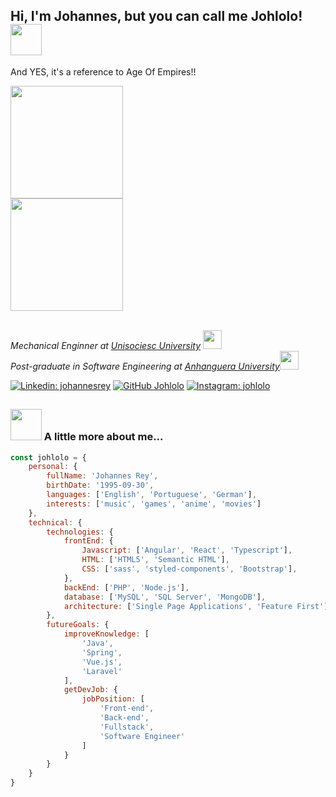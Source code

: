 <h2> Hi, I'm Johannes, but you can call me Johlolo! <img src="https://media.giphy.com/media/3PqeqVoo248xgxq3p1/giphy.gif" width="50"></h2>

<p>And YES, it's a reference to Age Of Empires!!</p>
<img src="https://media.giphy.com/media/geKnQQmQzVms2vdiCb/giphy.gif" width="180">

<div>
<a href="https://www.linkedin.com/in/johannespablorey/" target="_blank">
<img height="180em" src="https://github-readme-stats.vercel.app/api/top-langs/?username=johlolo&layout=compact&langs_count=7&theme=tokyonight"/>
</a>
</div>
<br>
<p><em>Mechanical Enginner at <a href="https://www.unisociesc.com.br">Unisociesc University</a> <img src="https://media.giphy.com/media/1etn2BmiW0nOgoZHTL/giphy.gif" width="30"></br>Post-graduate in Software Engineering at <a href="https://www.anhanguera.com/">Anhanguera University</a><img src="https://media.giphy.com/media/WUlplcMpOCEmTGBtBW/giphy.gif" width="30"> 
</em></p>

[![Linkedin: johannesrey](https://img.shields.io/badge/-LinkedIn-blue?style=flat-square&logo=Linkedin&logoColor=white&link=https://www.linkedin.com/in/johannespablorey/)](https://www.linkedin.com/in/johannespablorey/)
[![GitHub Johlolo](https://img.shields.io/github/followers/johlolo?label=follow&style=social)](https://github.com/Johlolo)
[![Instagram: johlolo](https://img.shields.io/badge/Instagram-E4405F?style=flat-square&logo=instagram&logoColor=white&link=https://www.instagram.com/johlolo_/)](https://www.instagram.com/johlolo_/)

##

### <img src="https://media.giphy.com/media/v0dGnTDFgEr68myH0C/giphy.gif" width="50"> A little more about me...  

```javascript
const johlolo = {
    personal: {
        fullName: 'Johannes Rey',
        birthDate: '1995-09-30',
        languages: ['English', 'Portuguese', 'German'],
        interests: ['music', 'games', 'anime', 'movies']
    },
    technical: {
        technologies: {
            frontEnd: {
                Javascript: ['Angular', 'React', 'Typescript'],
                HTML: ['HTML5', 'Semantic HTML'],
                CSS: ['sass', 'styled-components', 'Bootstrap'],
            },
            backEnd: ['PHP', 'Node.js'],
            database: ['MySQL', 'SQL Server', 'MongoDB'],
            architecture: ['Single Page Applications', 'Feature First'],
        },
        futureGoals: {
            improveKnowledge: [
                'Java',
                'Spring',
                'Vue.js', 
                'Laravel'
            ],
            getDevJob: {
                jobPosition: [
                    'Front-end', 
                    'Back-end', 
                    'Fullstack', 
                    'Software Engineer'
                ]
            }
        }
    }
}
```
